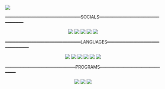 ![](https://cdn.discordapp.com/attachments/1250475373502791702/1268008663126380615/2021324243.png?ex=66aadc97&is=66a98b17&hm=d995960daaa19b3d132b74a242fe89adc7fc3f2b95b30aeb680a872373096833&)

━━━━━━━━━━━━━━━━━━━━━━━━━━━━━SOCIALS━━━━━━━━━━━━━━━━━━━━━━━━━━━━━━

<p align="center">
 <a href="https://discord.com/users/797467886456930304"><img src="https://img.shields.io/badge/KRYSIEKZ%20-7289DA.svg?&style=for-the-badge&logo=discord&logoColor=white"></a>
 <a href="https://www.instagram.com/cocuksube_kayra/" target"blank_"><img src="https://img.shields.io/badge/COCUKSUBE_KAYRA%20-DC3175.svg?&style=for-the-badge&logo=instagram&logoColor=white"></a>
 <a href="https://steamcommunity.com/id/siber_suclarla_mucadele/" target"blank_"><img src="https://img.shields.io/badge/KRYSIEKZ-%23000000.svg?style=for-the-badge&logo=steam&logoColor=white"></a>
 <a href="https://x.com/Krysiekz_07" target"blank_"><img src="https://img.shields.io/badge/KRYSIEKZ-%23000000.svg?style=for-the-badge&logo=X&logoColor=white"></a>
 <a href="https://www.twitch.tv/krysiekz" target"blank_"><img src="https://img.shields.io/badge/KRYSIEKZ-%239146FF.svg?style=for-the-badge&logo=Twitch&logoColor=white"></a>

 ━━━━━━━━━━━━━━━━━━━━━━━━━━━━━LANGUAGES━━━━━━━━━━━━━━━━━━━━━━━━━━━━━
 
<p align="center">
<img src="https://img.shields.io/badge/c++-%2300599C.svg?style=for-the-badge&logo=c%2B%2B&logoColor=white"></a>
<img src="https://img.shields.io/badge/c%23-%23239120.svg?style=for-the-badge&logo=csharp&logoColor=white"></a>
<img src="https://img.shields.io/badge/html5-%23E34F26.svg?style=for-the-badge&logo=html5&logoColor=white"></a>
<img src="https://img.shields.io/badge/lua-%232C2D72.svg?style=for-the-badge&logo=lua&logoColor=white"></a>
<img src="https://img.shields.io/badge/python-3670A0?style=for-the-badge&logo=python&logoColor=ffdd54"></a>
<img src="https://img.shields.io/badge/css3-%231572B6.svg?style=for-the-badge&logo=css3&logoColor=white"></a>

━━━━━━━━━━━━━━━━━━━━━━━━━━━PROGRAMS━━━━━━━━━━━━━━━━━━━━━━━━━━━

<p align="center">
<img src="https://img.shields.io/badge/Adobe%20After%20Effects-9999FF.svg?style=for-the-badge&logo=Adobe%20After%20Effects&logoColor=white"></a>
<img src="https://img.shields.io/badge/adobe%20photoshop-%2331A8FF.svg?style=for-the-badge&logo=adobe%20photoshop&logoColor=white"></a>
<img src="https://img.shields.io/badge/Adobe%20Premiere%20Pro-9999FF.svg?style=for-the-badge&logo=Adobe%20Premiere%20Pro&logoColor=white"></a>
